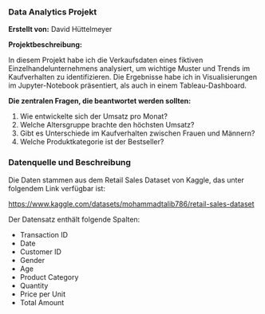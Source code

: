 ### Data Analytics Projekt

**Erstellt von:** David Hüttelmeyer  

**Projektbeschreibung:**

In diesem Projekt habe ich die Verkaufsdaten eines fiktiven Einzelhandelunternehmens analysiert, um wichtige Muster und Trends im Kaufverhalten zu identifizieren. Die Ergebnisse habe ich in Visualisierungen im Jupyter-Notebook präsentiert, als auch in einem Tableau-Dashboard.


**Die zentralen Fragen, die beantwortet werden sollten:** 
1. Wie entwickelte sich der Umsatz pro Monat?
2. Welche Altersgruppe brachte den höchsten Umsatz?
3. Gibt es Unterschiede im Kaufverhalten zwischen Frauen und Männern?
4. Welche Produktkategorie ist der Bestseller? 

### Datenquelle und Beschreibung 
Die Daten stammen aus dem Retail Sales Dataset von Kaggle, das unter folgendem Link verfügbar ist:  

https://www.kaggle.com/datasets/mohammadtalib786/retail-sales-dataset

Der Datensatz enthält folgende Spalten:
- Transaction ID
- Date
- Customer ID
- Gender
- Age
- Product Category
- Quantity
- Price per Unit
- Total Amount
